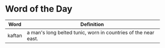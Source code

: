 # Word of the Day

|Word|Definition|
|---|---|
|kaftan|a man's long belted tunic, worn in countries of the near east.|